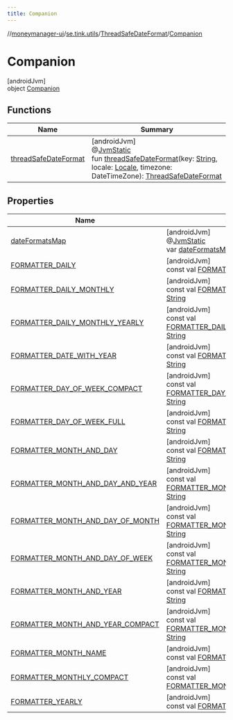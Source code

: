 ```yaml
---
title: Companion
---
```

//[moneymanager-ui](../../../../index.html)/[se.tink.utils](../../index.html)/[ThreadSafeDateFormat](../index.html)/[Companion](index.html)



# Companion



[androidJvm]\
object [Companion](index.html)



## Functions


| Name | Summary |
|---|---|
| [threadSafeDateFormat](thread-safe-date-format.html) | [androidJvm]<br>@[JvmStatic](https://kotlinlang.org/api/latest/jvm/stdlib/kotlin.jvm/-jvm-static/index.html)<br>fun [threadSafeDateFormat](thread-safe-date-format.html)(key: [String](https://kotlinlang.org/api/latest/jvm/stdlib/kotlin/-string/index.html), locale: [Locale](https://developer.android.com/reference/kotlin/java/util/Locale.html), timezone: DateTimeZone): [ThreadSafeDateFormat](../index.html) |


## Properties


| Name | Summary |
|---|---|
| [dateFormatsMap](date-formats-map.html) | [androidJvm]<br>@[JvmStatic](https://kotlinlang.org/api/latest/jvm/stdlib/kotlin.jvm/-jvm-static/index.html)<br>var [dateFormatsMap](date-formats-map.html): [Map](https://kotlinlang.org/api/latest/jvm/stdlib/kotlin.collections/-map/index.html)&lt;[String](https://kotlinlang.org/api/latest/jvm/stdlib/kotlin/-string/index.html), [String](https://kotlinlang.org/api/latest/jvm/stdlib/kotlin/-string/index.html)&gt; |
| [FORMATTER_DAILY](-f-o-r-m-a-t-t-e-r_-d-a-i-l-y.html) | [androidJvm]<br>const val [FORMATTER_DAILY](-f-o-r-m-a-t-t-e-r_-d-a-i-l-y.html): [String](https://kotlinlang.org/api/latest/jvm/stdlib/kotlin/-string/index.html) |
| [FORMATTER_DAILY_MONTHLY](-f-o-r-m-a-t-t-e-r_-d-a-i-l-y_-m-o-n-t-h-l-y.html) | [androidJvm]<br>const val [FORMATTER_DAILY_MONTHLY](-f-o-r-m-a-t-t-e-r_-d-a-i-l-y_-m-o-n-t-h-l-y.html): [String](https://kotlinlang.org/api/latest/jvm/stdlib/kotlin/-string/index.html) |
| [FORMATTER_DAILY_MONTHLY_YEARLY](-f-o-r-m-a-t-t-e-r_-d-a-i-l-y_-m-o-n-t-h-l-y_-y-e-a-r-l-y.html) | [androidJvm]<br>const val [FORMATTER_DAILY_MONTHLY_YEARLY](-f-o-r-m-a-t-t-e-r_-d-a-i-l-y_-m-o-n-t-h-l-y_-y-e-a-r-l-y.html): [String](https://kotlinlang.org/api/latest/jvm/stdlib/kotlin/-string/index.html) |
| [FORMATTER_DATE_WITH_YEAR](-f-o-r-m-a-t-t-e-r_-d-a-t-e_-w-i-t-h_-y-e-a-r.html) | [androidJvm]<br>const val [FORMATTER_DATE_WITH_YEAR](-f-o-r-m-a-t-t-e-r_-d-a-t-e_-w-i-t-h_-y-e-a-r.html): [String](https://kotlinlang.org/api/latest/jvm/stdlib/kotlin/-string/index.html) |
| [FORMATTER_DAY_OF_WEEK_COMPACT](-f-o-r-m-a-t-t-e-r_-d-a-y_-o-f_-w-e-e-k_-c-o-m-p-a-c-t.html) | [androidJvm]<br>const val [FORMATTER_DAY_OF_WEEK_COMPACT](-f-o-r-m-a-t-t-e-r_-d-a-y_-o-f_-w-e-e-k_-c-o-m-p-a-c-t.html): [String](https://kotlinlang.org/api/latest/jvm/stdlib/kotlin/-string/index.html) |
| [FORMATTER_DAY_OF_WEEK_FULL](-f-o-r-m-a-t-t-e-r_-d-a-y_-o-f_-w-e-e-k_-f-u-l-l.html) | [androidJvm]<br>const val [FORMATTER_DAY_OF_WEEK_FULL](-f-o-r-m-a-t-t-e-r_-d-a-y_-o-f_-w-e-e-k_-f-u-l-l.html): [String](https://kotlinlang.org/api/latest/jvm/stdlib/kotlin/-string/index.html) |
| [FORMATTER_MONTH_AND_DAY](-f-o-r-m-a-t-t-e-r_-m-o-n-t-h_-a-n-d_-d-a-y.html) | [androidJvm]<br>const val [FORMATTER_MONTH_AND_DAY](-f-o-r-m-a-t-t-e-r_-m-o-n-t-h_-a-n-d_-d-a-y.html): [String](https://kotlinlang.org/api/latest/jvm/stdlib/kotlin/-string/index.html) |
| [FORMATTER_MONTH_AND_DAY_AND_YEAR](-f-o-r-m-a-t-t-e-r_-m-o-n-t-h_-a-n-d_-d-a-y_-a-n-d_-y-e-a-r.html) | [androidJvm]<br>const val [FORMATTER_MONTH_AND_DAY_AND_YEAR](-f-o-r-m-a-t-t-e-r_-m-o-n-t-h_-a-n-d_-d-a-y_-a-n-d_-y-e-a-r.html): [String](https://kotlinlang.org/api/latest/jvm/stdlib/kotlin/-string/index.html) |
| [FORMATTER_MONTH_AND_DAY_OF_MONTH](-f-o-r-m-a-t-t-e-r_-m-o-n-t-h_-a-n-d_-d-a-y_-o-f_-m-o-n-t-h.html) | [androidJvm]<br>const val [FORMATTER_MONTH_AND_DAY_OF_MONTH](-f-o-r-m-a-t-t-e-r_-m-o-n-t-h_-a-n-d_-d-a-y_-o-f_-m-o-n-t-h.html): [String](https://kotlinlang.org/api/latest/jvm/stdlib/kotlin/-string/index.html) |
| [FORMATTER_MONTH_AND_DAY_OF_WEEK](-f-o-r-m-a-t-t-e-r_-m-o-n-t-h_-a-n-d_-d-a-y_-o-f_-w-e-e-k.html) | [androidJvm]<br>const val [FORMATTER_MONTH_AND_DAY_OF_WEEK](-f-o-r-m-a-t-t-e-r_-m-o-n-t-h_-a-n-d_-d-a-y_-o-f_-w-e-e-k.html): [String](https://kotlinlang.org/api/latest/jvm/stdlib/kotlin/-string/index.html) |
| [FORMATTER_MONTH_AND_YEAR](-f-o-r-m-a-t-t-e-r_-m-o-n-t-h_-a-n-d_-y-e-a-r.html) | [androidJvm]<br>const val [FORMATTER_MONTH_AND_YEAR](-f-o-r-m-a-t-t-e-r_-m-o-n-t-h_-a-n-d_-y-e-a-r.html): [String](https://kotlinlang.org/api/latest/jvm/stdlib/kotlin/-string/index.html) |
| [FORMATTER_MONTH_AND_YEAR_COMPACT](-f-o-r-m-a-t-t-e-r_-m-o-n-t-h_-a-n-d_-y-e-a-r_-c-o-m-p-a-c-t.html) | [androidJvm]<br>const val [FORMATTER_MONTH_AND_YEAR_COMPACT](-f-o-r-m-a-t-t-e-r_-m-o-n-t-h_-a-n-d_-y-e-a-r_-c-o-m-p-a-c-t.html): [String](https://kotlinlang.org/api/latest/jvm/stdlib/kotlin/-string/index.html) |
| [FORMATTER_MONTH_NAME](-f-o-r-m-a-t-t-e-r_-m-o-n-t-h_-n-a-m-e.html) | [androidJvm]<br>const val [FORMATTER_MONTH_NAME](-f-o-r-m-a-t-t-e-r_-m-o-n-t-h_-n-a-m-e.html): [String](https://kotlinlang.org/api/latest/jvm/stdlib/kotlin/-string/index.html) |
| [FORMATTER_MONTHLY_COMPACT](-f-o-r-m-a-t-t-e-r_-m-o-n-t-h-l-y_-c-o-m-p-a-c-t.html) | [androidJvm]<br>const val [FORMATTER_MONTHLY_COMPACT](-f-o-r-m-a-t-t-e-r_-m-o-n-t-h-l-y_-c-o-m-p-a-c-t.html): [String](https://kotlinlang.org/api/latest/jvm/stdlib/kotlin/-string/index.html) |
| [FORMATTER_YEARLY](-f-o-r-m-a-t-t-e-r_-y-e-a-r-l-y.html) | [androidJvm]<br>const val [FORMATTER_YEARLY](-f-o-r-m-a-t-t-e-r_-y-e-a-r-l-y.html): [String](https://kotlinlang.org/api/latest/jvm/stdlib/kotlin/-string/index.html) |

